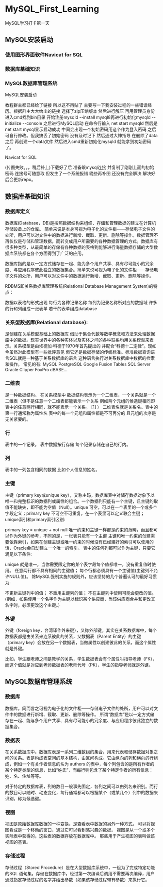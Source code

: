 # MySQL_First_Learning
MySQL学习打卡第一天

## MySQL安装启动

### 使用图形界面软件Navicat for SQL

### 数据库基础知识

### MySQL数据库管理系统

MySQL安装启动

教程群主都已经给了链接 所以这不再贴了 主要写一下我安装过程的一些错误经历。根据群主大大给出的链接 选择了zip压缩版本 然后进行解压 再用管理员身份进入cmd找到bin目录 开始注册mysqld --install mysql8再进行初始化mysqld --initialize --console 之后进行MySQL启动 在命令行输入 net start mysqld 然后是net start mysql显示启动成功 中间会出现一个初始密码用这个作为登入密码 之后可自行修改。但我搞丢了初始密码 没有及时记下 然后通过大神指导 在删除了data之后 再创建一个data文件 然后进入cmd重新初始化mysqld 就能拿到初始密码了。


Navicat for SQL

(传图失败。。。稍后补上)下载好了后 准备跟mysql连接 并复制了刚刚上面的初始密码 连接号可随意取 但发生了一个系统报错 晚些再补图 还没有完全解决 解决好后会更新repo。


## 数据库基础知识

### 数据库定义

数据库(Database，DB)是按照数据结构来组织、存储和管理数据的建立在计算机存储设备上的仓库。
简单来说是本身可视为电子化的文件柜——存储电子文件的处所，用户可以对文件中的数据进行新增、截取、更新、删除等操作。数据管理不再仅仅是存储和管理数据，而转变成用户所需要的各种数据管理的方式。数据库有很多种类型，从最简单的存储有各种数据的表格到能够进行海量数据存储的大型数据库系统都在各个方面得到了广泛的应用。

数据库指的是以一定方式储存在一起、能为多个用户共享、具有尽可能小的冗余度、与应用程序彼此独立的数据集合。简单来说可视为电子化的文件柜——存储电子文件的处所，用户可以对文件中的数据运行新增、截取、更新、删除等操作。

RDBMS即关系数据库管理系统(Relational Database Management System)的特点：

数据以表格的形式出现
每行为各种记录名称
每列为记录名称所对应的数据域
许多的行和列组成一张表单
若干的表单组成database      

### 关系型数据库(Relational database): 

是创建在关系模型基础上的数据库 借助于集合代数等数学概念和方法来处理数据库中的数据。现实世界中的各种实体以及实体之间的各种联系均用关系模型来表示。关系模型是由埃德加·科德于1970年首先提出的 并配合“科德十二定律”。现如今虽然对此模型有一些批评意见 但它还是数据存储的传统标准。标准数据查询语言SQL就是一种基于关系数据库的语言 这种语言执行对关系数据库中数据的检索和操作。
常见的有: MySQL PostgreSQL Google Fusion Tables SQL Server Oracle Clipper FoxPro dBASE...

### 二维表

是一种数据结构。 在关系模型中 数据结构表示为一个二维表，一个关系就是一个二维表（但不是任意一个二维表都能表示一个关系 例如两个元组的候选键相同即表中的任意两行相同，就不能表示一个关系。 [1]  ） 二维表名就是关系名。表中的第一行通常称为属性名 表中的每一个元组和属性都是不可再分的 且元组的次序是无关紧要的。

### 行

表中的一个记录。 表中数据按行存储 每个记录存储在自己的行内。

### 列

表中的一列包含相同的数据 比如个人信息的姓名。

### 主键

主键（primary key或unique key），又称主码，数据库表中对储存数据对象予以唯一和完整标识的数据列或属性的组合。一个数据列只能有一个主键，且主键的取值不能缺失，即不能为空值（Null）。unique 可空，可以在一个表里的一个或多个字段定义；primary key 不可空不可重复，在一个表里可以定义联合主键；unique索引和primary索引区别:

primary key = unique + not null
唯一约束和主键一样都是约束的范畴，而且都可以作为外键的参考，不同的是，一张表只能有一个主键
主键和唯一约束的创建需要依靠索引，如果在创建主键或唯一约束的时候没有已经建好的索引可以使用的话，Oracle会自动建立一个唯一的索引。
表中的任何列都可以作为主键，只要它满足以下条件:

unique 就是唯一，当你需要限定你的某个表字段每个值都唯一，没有重复值时使用。
任意两行都不具有相同的主键值；
每个行都必须具有一个主键值(主键列不允许NULL值)。
除MySQL强制实施的规则外，应该坚持的几个普遍认可的最好习惯为:

不更新主键列中的值；
不重用主键列的值；
不在主键列中使用可能会更改的值。(例如，如果使用一个名字作为主键以标识某个供应商，当该供应商合并和更改其名字时，必须更改这个主键。)

### 外键

外键（foreign key，台湾译作外来键），又称外部键。其实在关系数据库中，每个数据表都是由关系来连系彼此的关系，父数据表（Parent Entity）的主键（primary key）会放在另一个数据表，当做属性以创建彼此的关系，而这个属性就是外键。

比如，学生跟老师之间是教学的关系，学生数据表会有个属性叫指导老师（FK），而这个值就是对应到老师数据表的老师代号（PK），学生的指导老师就是外键。


## MySQL数据库管理系统

### 数据库

数据库，简而言之可视为电子化的文件柜——存储电子文件的处所，用户可以对文件中的数据进行新增、截取、更新、删除等操作。
所谓“数据库”是以一定方式储存在一起、能与多个用户共享、具有尽可能小的冗余度、与应用程序彼此独立的数据集合。

### 数据表

在关系数据库中，数据库表是一系列二维数组的集合，用来代表和储存数据对象之间的关系。表是构成表空间的基本结构，由区间构成。它由纵向的列和横向的行组成，例如一个有关作者信息的名为 authors 的表中，每个列包含的是所有作者的某个特定类型的信息，比如“姓氏”，而每行则包含了某个特定作者的所有信息：姓、名、住址等等。

对于特定的数据库表，列的数目一般事先固定，各列之间可以由列名来识别。而行的数目可以随时、动态变化，每行通常都可以根据某个（或某几个）列中的数据来识别，称为候选键。

### 视图

视图是原始数据库数据的一种变换，是查看表中数据的另外一种方式。 可以将视图看成是一个移动的窗口，通过它可以看到感兴趣的数据。 视图是从一个或多个实际表中获得的，这些表的数据存放在数据库中。 那些用于产生视图的表叫做该视图的基表。

### 存储过程

存储过程（Stored Procedure）是在大型数据库系统中，一组为了完成特定功能的SQL 语句集，存储在数据库中，经过第一次编译后调用不需要再次编译，用户通过指定存储过程的名字并给出参数（如果该存储过程带有参数）来执行它。





